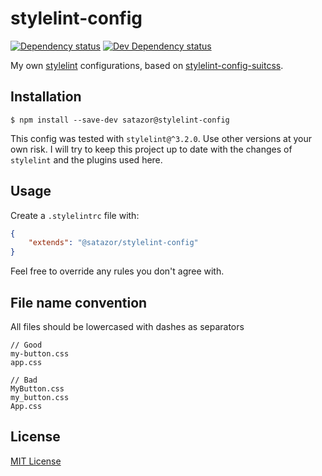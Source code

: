# stylelint-config

[![Dependency status][david-dm-image]][david-dm-url] [![Dev Dependency status][david-dm-dev-image]][david-dm-dev-url]

[david-dm-url]:https://david-dm.org/satazor/stylelint-config
[david-dm-image]:https://img.shields.io/david/satazor/stylelint-config.svg
[david-dm-dev-url]:https://david-dm.org/satazor/stylelint-config#info=devDependencies
[david-dm-dev-image]:https://img.shields.io/david/dev/satazor/stylelint-config.svg

My own [stylelint](http://stylelint.io/) configurations, based on [stylelint-config-suitcss](https://github.com/stylelint/stylelint-config-suitcss).


## Installation

`$ npm install --save-dev satazor@stylelint-config`

This config was tested with `stylelint@^3.2.0`. Use other versions at your own risk. I will try to keep this project up to date with the changes of `stylelint` and the plugins used here.


## Usage

Create a `.stylelintrc` file with:

```json
{
    "extends": "@satazor/stylelint-config"
}
```

Feel free to override any rules you don't agree with.


## File name convention

All files should be lowercased with dashes as separators

```
// Good
my-button.css
app.css

// Bad
MyButton.css
my_button.css
App.css
```


## License

[MIT License](http://opensource.org/licenses/MIT)
